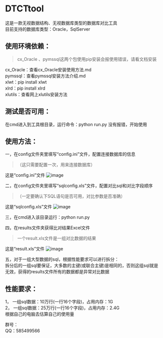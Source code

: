 # DTCTtool
这是一款无视数据结构、无视数据库类型的数据库对比工具  
目前支持的数据库类型：Oracle，SqlServer  

## 使用环境依赖：  
> cx_Oracle 、pymssql这两个包使用pip安装会报使用错误，请看文档安装

cx_Oracle：查看cx_Oracle安装使用方法.md  
pymssql：查看pymssql安装方法介绍.md  
xlwt：pip install xlwt  
xlrd：pip install xlrd  
xlutils：查看网上xlutils安装方法  

## 测试是否可用：  

在cmd进入到工具根目录，运行命令：python run.py 没有报错，开始使用

## 使用方法：

一，在config文件夹里填写“config.ini”文件，配置连接数据库的信息  
> （这只需要配置一次，用来连接数据库）

这是“config.ini”文件
![image](https://github.com/sonny-zhang/DTCTtool/blob/master/image/config.png)

二，在config文件夹里填写“sqlconfig.xls”文件，配置对比sql和对比字段顺序  
> （一定要确认下SQL语句是否可用，对比参数是否准确）

这是“sqlconfig.xls”文件
![image](https://github.com/sonny-zhang/DTCTtool/blob/master/image/sqlconfig.png)

三，在cmd进入该目录运行：python run.py

四，在results文件夹获得比对结果Excel文件                                
> 一个result.xls文件是一组对比数据的结果

这是“result.xls”文件
![image](https://github.com/sonny-zhang/DTCTtool/blob/master/image/config.png)

五，对于一组大型数据的sql，根据性能要求可以进行拆分：  
    拆分后的一组sql要保证，大多数的主键(或联合主键)是相同的，否则这组sql就是无效，获得的results文件所有的数据都是异常对比数据

## 性能要求：

1，	一组sql数据：10万行(一行16个字段)，占用内存：1G  
2，	一组sql数据：25万行(一行16个字段)，占用内存：2.4G  
根据自己的电脑去估算自己的使用量

群号：  
QQ：585499566

